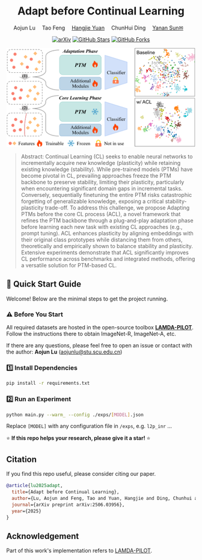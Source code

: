 <div align="center">
<h1> Adapt before Continual Learning
</h1>
<div>
    <a>Aojun Lu</a>&emsp;
    <a target='_blank'>Tao Feng</a>&emsp;
    <a href='https://jacobyuan7.github.io/' target='_blank'>Hangjie Yuan</a>&emsp;
    <a>ChunHui Ding</a>&emsp;
    <a href='https://yn-sun.github.io/' target='_blank'>Yanan Sun&#9993</a>&emsp;
</div>

[![arXiv](https://img.shields.io/badge/arXiv-Paper-<COLOR>.svg)](https://arxiv.org/abs/2506.03956)
[![GitHub Stars](https://img.shields.io/github/stars/byyx666/ACL_code?style=social)](https://github.com/byyx666/ACL_code)
[![GitHub Forks](https://img.shields.io/github/forks/byyx666/ACL_code)](https://github.com/byyx666/ACL_code)

</div>


![colored_mesh (1)](teaser.png)

> Abstract:
> Continual Learning (CL) seeks to enable neural networks to incrementally acquire new knowledge (plasticity) while retaining existing knowledge (stability). While pre-trained models (PTMs) have become pivotal in CL, prevailing approaches freeze the PTM backbone to preserve stability, limiting their plasticity, particularly when encountering significant domain gaps in incremental tasks. Conversely, sequentially finetuning the entire PTM risks catastrophic forgetting of generalizable knowledge, exposing a critical stability-plasticity trade-off. To address this challenge, we propose Adapting PTMs before the core CL process (ACL), a novel framework that refines the PTM backbone through a plug-and-play adaptation phase before learning each new task with existing CL approaches (e.g., prompt tuning). ACL enhances plasticity by aligning embeddings with their original class prototypes while distancing them from others, theoretically and empirically shown to balance stability and plasticity. Extensive experiments demonstrate that ACL significantly improves CL performance across benchmarks and integrated methods, offering a versatile solution for PTM-based CL.



## 🚀 Quick Start Guide

Welcome! Below are the minimal steps to get the project running.

### ⚠️ Before You Start  
All required datasets are hosted in the open-source toolbox  **[LAMDA-PILOT](https://github.com/LAMDA-CL/LAMDA-PILOT)**.  Follow the instructions there to obtain  ImageNet-R, ImageNet-A, etc.

If there are any questions, please feel free to open an issue or contact with the author: **Aojun Lu** ([aojunlu@stu.scu.edu.cn](mailto:aojunlu@stu.scu.edu.cn))

### 1️⃣ Install Dependencies  

```bash
pip install -r requirements.txt
```


### 2️⃣ Run an Experiment  

```bash
python main.py --warm_ --config ./exps/[MODEL].json
```

Replace `[MODEL]` with any configuration file in `/exps`, e.g.  `l2p_inr` …

⭐ **If this repo helps your research, please give it a star!** ⭐



## Citation

If you find this repo useful, please consider citing our paper.
```bibtex
@article{lu2025adapt,
  title={Adapt before Continual Learning},
  author={Lu, Aojun and Feng, Tao and Yuan, Hangjie and Ding, Chunhui and Sun, Yanan},
  journal={arXiv preprint arXiv:2506.03956},
  year={2025}
}
```



## Acknowledgement

Part of this work's implementation refers to [LAMDA-PILOT](https://github.com/LAMDA-CL/LAMDA-PILOT).
